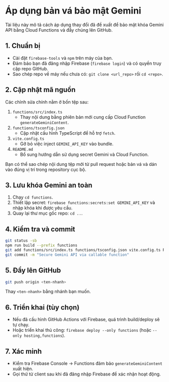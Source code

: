 # Áp dụng bản vá bảo mật Gemini

Tài liệu này mô tả cách áp dụng thay đổi đã đề xuất để bảo mật khóa Gemini API bằng Cloud Functions và đẩy chúng lên GitHub.

## 1. Chuẩn bị
- Cài đặt `firebase-tools` và `npm` trên máy của bạn.
- Đảm bảo bạn đã đăng nhập Firebase (`firebase login`) và có quyền truy cập repo GitHub.
- Sao chép repo về máy nếu chưa có: `git clone <url_repo>` rồi `cd <repo>`.

## 2. Cập nhật mã nguồn
Các chỉnh sửa chính nằm ở bốn tệp sau:

1. `functions/src/index.ts`
   - Thay nội dung bằng phiên bản mới cung cấp Cloud Function `generateGeminiContent`.
2. `functions/tsconfig.json`
   - Cập nhật cấu hình TypeScript để hỗ trợ `fetch`.
3. `vite.config.ts`
   - Gỡ bỏ việc inject `GEMINI_API_KEY` vào bundle.
4. `README.md`
   - Bổ sung hướng dẫn sử dụng secret Gemini và Cloud Function.

Bạn có thể sao chép nội dung tệp mới từ pull request hoặc bản vá và dán vào đúng vị trí trong repository cục bộ.

## 3. Lưu khóa Gemini an toàn
1. Chạy `cd functions`.
2. Thiết lập secret: `firebase functions:secrets:set GEMINI_API_KEY` và nhập khóa khi được yêu cầu.
3. Quay lại thư mục gốc repo: `cd ..`.

## 4. Kiểm tra và commit
```bash
git status -sb
npm run build --prefix functions
git add functions/src/index.ts functions/tsconfig.json vite.config.ts README.md docs/applying-gemini-fix.md
git commit -m "Secure Gemini API via callable function"
```

## 5. Đẩy lên GitHub
```bash
git push origin <ten-nhanh>
```
Thay `<ten-nhanh>` bằng nhánh bạn muốn.

## 6. Triển khai (tùy chọn)
- Nếu đã cấu hình GitHub Actions với Firebase, quá trình build/deploy sẽ tự chạy.
- Hoặc triển khai thủ công: `firebase deploy --only functions` (hoặc `--only hosting,functions`).

## 7. Xác minh
- Kiểm tra Firebase Console → Functions đảm bảo `generateGeminiContent` xuất hiện.
- Gọi thử từ client sau khi đã đăng nhập Firebase để xác nhận hoạt động.

